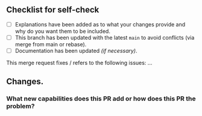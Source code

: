 ## Checklist for self-check
- [ ] Explanations have been added as to what your changes provide and why do you want them to be included.
- [ ] This branch has been updated with the latest `main` to avoid conflicts (via merge from main or rebase).
- [ ] Documentation has been updated _(if necessary)_.

This merge request fixes / refers to the following issues: ...

## Changes.
### What new capabilities does this PR add or how does this PR the problem?
<!-- The section should contain a list of the changes you want to make.
If you have previously described the changes in detail in commit messages, you can take the text from them.
If you think that some messages need additional explanation, you can specify important information in the form of subitems.-->